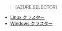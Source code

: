 > [AZURE.SELECTOR]
- [Linux クラスター](../articles/hdinsight/hdinsight-hadoop-run-samples-linux.md)
- [Windows クラスター](../articles/hdinsight/hdinsight-run-samples.md)

